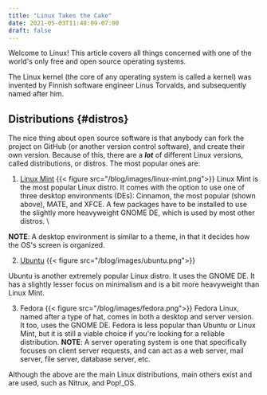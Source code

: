 ```yaml
---
title: "Linux Takes the Cake"
date: 2021-05-03T11:48:09-07:00
draft: false
---
```


Welcome to Linux! This article covers all things concerned with one of the world's only free and open source operating systems. 

The Linux kernel (the core of any operating system is called a kernel) was invented by Finnish software engineer Linus Torvalds, and subsequently named after him. 

## Distributions {#distros}

The nice thing about open source software is that anybody can fork the project on GitHub (or another version control software), and create their own version. Because of this, there are a **_lot_** of different Linux versions, called distributions, or distros. The most popular ones are: 

1. [Linux Mint](https://www.linux-mint.com)
{{< figure src="/blog/images/linux-mint.png">}}
Linux Mint is the most popular Linux distro. It comes with the option to use one of three desktop environments (DEs): Cinnamon, the most popular (shown above), MATE, and XFCE. A few packages have to be installed to use the slightly more heavyweight GNOME DE, which is used by most other distros. \

**NOTE**: A desktop environment is similar to a theme, in that it decides how the OS's screen is organized.

2. [Ubuntu](https://www.ubuntu.com)
{{< figure src="/blog/images/ubuntu.png">}}

Ubuntu is another extremely popular Linux distro. It uses the GNOME DE. It has a slightly lesser focus on minimalism and is a bit more heavyweight than Linux Mint.

3. Fedora
{{< figure src="/blog/images/fedora.png">}}
Fedora Linux, named after a type of hat, comes in both a desktop and server version. \
It too, uses the GNOME DE. Fedora is less popular than Ubuntu or Linux Mint, but it is still a viable choice if you're looking for a reliable distribution.
**NOTE**: A server operating system is one that specifically focuses on client server requests, and can act as a web server, mail server, file server, database server, etc.

Although the above are the main Linux distributions, main others exist and are used, such as Nitrux, and Pop!_OS.
